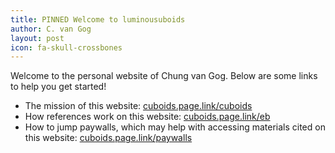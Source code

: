 ```yaml
---
title: PINNED Welcome to luminousuboids
author: C. van Gog
layout: post
icon: fa-skull-crossbones
---
```

<p>Welcome to the personal website of Chung van Gog. Below are some links to help you get started!</p>
<ul>
  <li>The mission of this website: <a href="https://cuboids.page.link/cuboids">cuboids.page.link/cuboids</a> </li>
  <li>How references work on this website: <a href="https://cuboids.page.link/pagelink>cuboids.page.link/pagelink</a> </li>
  <li>What early Buddhism is: <a href="https://cuboids.page.link/eb">cuboids.page.link/eb</a> </li>
  <li>How to jump paywalls, which may help with accessing materials cited on this website: <a href=https://cuboids.page.link/paywalls>cuboids.page.link/paywalls</a> </li> 
</ul>
